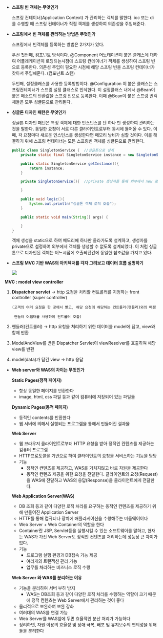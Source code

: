 - **스프링 빈 객체는 무엇인가**
    
    스프링 컨테이너(Application Context) 가 관리하는 객체를 말한다. ioc 또는 di 를 수행할 때 스프링 컨테이너가 직접 객체를 생성하여 의존성을 주입해준다.
    
- **스프링에서 빈 객체를 관리하는 방법은 무엇인가**
    
    스프링에서 빈객체를 등록하는 방법은 2가지가 있다.
    
    우선 첫번째, 컴포넌트 방식이다. @Component 어노테이션이 붙은 클래스에 대하여 어플레케이션이 로딩되는시점에 스프링 컨테이너가 객체를 생성하여 스프링 빈으로 등록한다. 의존성 주입이 필요한 시점에 해당 스프링 빈을 스프링 컨테이너가 찾아서 주입해준다. (컴포넌트 스캔)
    
    두번째, 설정클래스를 사용한 등록방법이다. @Configuration 이 붙은 클래스는 스프링컨테이너가 스프링 설정 클래스로 인식한다. 이 설정클래스 내에서 @Bean이 붙은 메소드의 반환값을 스프링 빈으로 등록한다. 이때 @Bean이 붙은 스프링 빈객체들은 모두 싱글톤으로 관리된다. 
    
- **싱글톤 디자인 패턴은 무엇인가**
    
    싱글톤 디자인 패턴은 특정 객체에 대한 인스턴스를 단 하나 만 생성하여 관리하는 것을 말한다. 동일한 요청이 서로 다른 클라이언트로부터 동시에 들어올 수 있다. 이 때, 각 요청마다 새로운 인스턴스를 생성한다면 메모리 낭비가 심할 것이다. 이를 해결하기 위해 스프링 컨테이너는 모든 스프링빈 객체를 싱글톤으로 관리한다. 
    
    ```java
    public class SingletonService {  //싱글톤으로 설계
        private static final SingletonService instance = new SingletonService();  //static 이라 메모리에 하나만 올라간다.
    
        public static SingletonService getInstance(){
            return instance;
        }
    
        private SingletonService(){  //private 생성자를 통해 외부에서 new 로 객체생성을 방지!
    
        }
    
        public void logic(){
            System.out.println("싱글톤 객체 로직 호출");
        }
    
        public static void main(String[] args) {
    
        }
    }
    ```
    
    객체 생성을 static으로 하여 메모리에 하나만 올라가도록 설계하고, 생성자를 private으로 설정하여 외부에서 객체를 생성할 수 없도록 설계되었다. 이 처럼 싱글톤으로 디자인된 객체는 어느시점에 호출되던간에 동일한 참조값을 가지고 있다.
    
- **스프링 MVC 기반 WAS의 아키텍처를 각자 그려보고 데이터 흐름 설명하기**
    
    <img src="/img/taemin-1.png">
    

**MVC : model view controller**

1. **Dispatcher servlet** → http 요청을 처리할 컨트롤러를 지정하는 front controller (super controller)

       (고객의 여러 요청을 한 곳에서 받고, 해당 요청에 해당하는 컨트롤러(핸들러)와의 매핑

        핸들러 어댑터를 사용하여 컨트롤러 호출)

1. 핸들러(컨트롤러) → http 요청을 처리하기 위한 데이터를 model에 담고, view와 함께 반환
2. ModelAndView를 받은 Dispatcher Servlet이 viewResolver를 호출하여 해당 view를 반환
3. model(data)가 담긴 view → http 응답

- **Web server와 WAS의 차이는 무엇인가**
    
    
    **Static Pages(정적 페이지)**
    
    - 항상 동일한 페이지를 반환한다
    - image, html, css 파일 등과 같이 컴퓨터에 저장되어 있는 파일들
    
    **Dynamic Pages(동적 페이지)**
    
    - 동적인 contents를 반환한다
    - 웹 서버에 의해서 실행되는 프로그램을 통해서 만들어진 결과물
    
    **Web Server**
    
    - 웹 브라우저 클라이언트로부터 HTTP 요청을 받아 정적인 컨텐츠를 제공하는 컴퓨터 프로그램
    - HTTP프로토콜을 기반으로 하여 클라이언트의 요청을 서비스하는 기능을 담당
    - 기능
        - 정적인 컨텐츠를 제공하고, WAS를 거치지않고 바로 자원을 제공한다
        - 동적인 컨텐츠 제공을 위한 요청을 전달한다. 클라이언트의 요청(Request)을 WAS에 전달하고 WAS의 응답(Response)을 클라이언트에게 전달한다.
    
    **Web Application Server(WAS)**
    
    - DB 조회 등과 같이 다양한 로직 처리를 요구하는 동적인 컨텐츠를 제공하기 위해 만들어진 Application Server
    - HTTP를 통해 컴퓨터나 장치에 애플리케이션을 수행해주는 미들웨어이다
    - Web Server + Web Container의 역할을 한다
    - Container란 JSP, Servlet등을 실행시킬 수 있는 소프트웨어를 말하고, 현재는 WAS가 가진 Web Server도 정적인 컨텐츠를 처리하는데 성능상 큰 차이가 없다.
    - 기능
        - 프로그램 실행 환경과 DB접속 기능 제공
        - 여러개의 트랜잭션 관리 가능
        - 업무를 처리하는 비즈니스 로직 수행
    
    **Web Server 와 WAS를 분리하는 이유**
    
    - 기능을 분리하여 서버 부하 방지
        - WAS는 DB조회 등과 같이 다양한 로직 처리를 수행하는 역할이 크기 때문에 정적 컨텐츠는 Web Server에서 관리하는 것이 좋다
    - 물리적으로 보완하여 보완 강화
    - 여러대의 WAS를 연결 가능
    - Web Server를 WAS앞에 두면 효율적인 분산 처리가 가능하다
    - 정리하면, 자원 이용의 효율성 및 장애 극복, 배포 및 유지보수의 편의성을 위해 둘을 분리한다
